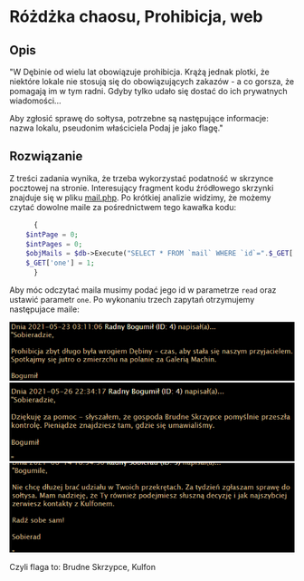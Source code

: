 # Różdżka chaosu, Prohibicja, web

## Opis
"W Dębinie od wielu lat obowiązuje prohibicja. Krążą jednak plotki, że niektóre lokale nie stosują się do obowiązujących zakazów - a co gorsza, że pomagają im w tym radni. Gdyby tylko udało się dostać do ich prywatnych wiadomości...

Aby zgłosić sprawę do sołtysa, potrzebne są następujące informacje: nazwa lokalu, pseudonim właściciela Podaj je jako flagę."

## Rozwiązanie

Z treści zadania wynika, że trzeba wykorzystać podatność w skrzynce pocztowej na stronie.
Interesujący fragment kodu źródłowego skrzynki znajduje się w pliku [mail.php](./mail.php).
Po krótkiej analizie widzimy, że możemy czytać dowolne maile za pośrednictwem tego kawałka kodu:
```php
      {
    $intPage = 0;
    $intPages = 0;
    $objMails = $db->Execute("SELECT * FROM `mail` WHERE `id`=".$_GET['read']);
    $_GET['one'] = 1;
      }
```

Aby móc odczytać maila musimy podać jego id w parametrze `read` oraz ustawić parametr `one`. Po wykonaniu trzech zapytań otrzymujemy następujace maile:

![mail1](./img/1.png)
![mail2](./img/2.png)
![mail3](./img/3.png)

Czyli flaga to: Brudne Skrzypce, Kulfon
